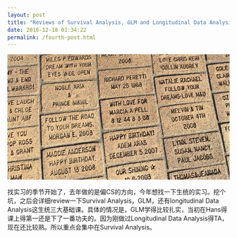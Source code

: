 ```yaml
---
layout: post
title: "Reviews of Survival Analysis, GLM and Longitudinal Data Analysis"
date: 2016-12-18 01:34:22
permalink: /fourth-post.html
---
```


<span class="image featured"><img src="/images/pic06.jpg" alt=""></span>

找实习的季节开始了，去年做的是偏CS的方向，今年想找一下生统的实习。挖个坑，之后会详细review一下Survival Analysis，GLM，还有longitudinal Data Analysis这生统三大基础课。具体的情况是，GLM学得比较扎实，当初在Hans得课上得第一还是下了一番功夫的。因为刚做过Longitudinal Data Analysis得TA，现在还比较熟。所以重点会集中在Survival Analysis。


